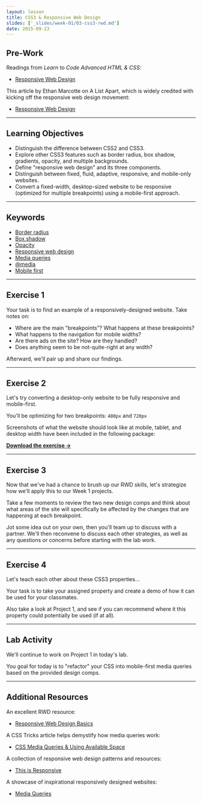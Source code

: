 ```yaml
---
layout: lesson
title: CSS3 & Responsive Web Design
slides: ['_slides/week-01/03-css3-rwd.md']
date: 2015-09-23
---
```


## Pre-Work

Readings from *Learn to Code Advanced HTML & CSS*:

- [Responsive Web Design](http://learn.shayhowe.com/advanced-html-css/responsive-web-design/)

This article by Ethan Marcotte on A List Apart, which is widely credited with kicking off the responsive web design movement:

- [Responsive Web Design](http://alistapart.com/article/responsive-web-design/)

---

## Learning Objectives

- Distinguish the difference between CSS2 and CSS3.
- Explore other CSS3 features such as border radius, box shadow, gradients, opacity, and multiple backgrounds.
- Define "responsive web design" and its three components.
- Distinguish between fixed, fluid, adaptive, responsive, and mobile-only websites.
- Convert a fixed-width, desktop-sized website to be responsive (optimized for multiple breakpoints) using a mobile-first approach.

---

## Keywords

- [Border radius](https://developer.mozilla.org/en-US/docs/Web/CSS/border-radius)
- [Box shadow](https://developer.mozilla.org/en-US/docs/Web/CSS/box-shadow)
- [Opacity](https://developer.mozilla.org/en-US/docs/Web/CSS/opacity)
- [Responsive web design](http://blog.teamtreehouse.com/modern-field-guide-responsive-web-design)
- [Media queries](https://developer.mozilla.org/en-US/docs/Web/Guide/CSS/Media_queries)
- [@media](https://developer.mozilla.org/en-US/docs/Web/CSS/@media)
- [Mobile first](http://bradfrost.com/blog/web/mobile-first-responsive-web-design/)

---

## Exercise 1

Your task is to find an example of a responsively-designed website. Take notes on:

- Where are the main "breakpoints"? What happens at these breakpoints?
- What happens to the navigation for mobile widths?
- Are there ads on the site? How are they handled?
- Does anything seem to be not-quite-right at any width?

Afterward, we'll pair up and share our findings.

---

## Exercise 2

Let's try converting a desktop-only website to be fully responsive and mobile-first.

You'll be optimizing for two breakpoints: `480px` and `720px`

Screenshots of what the website should look like at mobile, tablet, and desktop width have been included in the following package:

**[Download the exercise &rarr;](/public/files/exercises/rwd-review-e2.zip)**

---

## Exercise 3

Now that we've had a chance to brush up our RWD skills, let's strategize how we'll apply this to our Week 1 projects.

Take a few moments to review the two new design comps and think about what areas of the site will specifically be affected by the changes that are happening at each breakpoint.

Jot some idea out on your own, then you'll team up to discuss with a partner. We'll then reconvene to discuss each other strategies, as well as any questions or concerns before starting with the lab work.

---

## Exercise 4

Let's teach each other about these CSS3 properties...

Your task is to take your assigned property and create a demo of how it can be used for your classmates.

Also take a look at Project 1, and see if you can recommend where it this property could potentially be used (if at all).

---

## Lab Activity

We'll continue to work on Project 1 in today's lab.

You goal for today is to "refactor" your CSS into mobile-first media queries based on the provided design comps.

---

## Additional Resources

An excellent RWD resource:

- [Responsive Web Design Basics](https://developers.google.com/web/fundamentals/layouts/rwd-fundamentals/?hl=en)

A CSS Tricks article helps demystify how media queries work:

- [CSS Media Queries & Using Available Space](https://css-tricks.com/css-media-queries/)

A collection of responsive web design patterns and resources:

- [This is Responsive](http://bradfrost.github.io/this-is-responsive/)

A showcase of inspirational responsively designed websites:

- [Media Queries](http://mediaqueri.es/)
